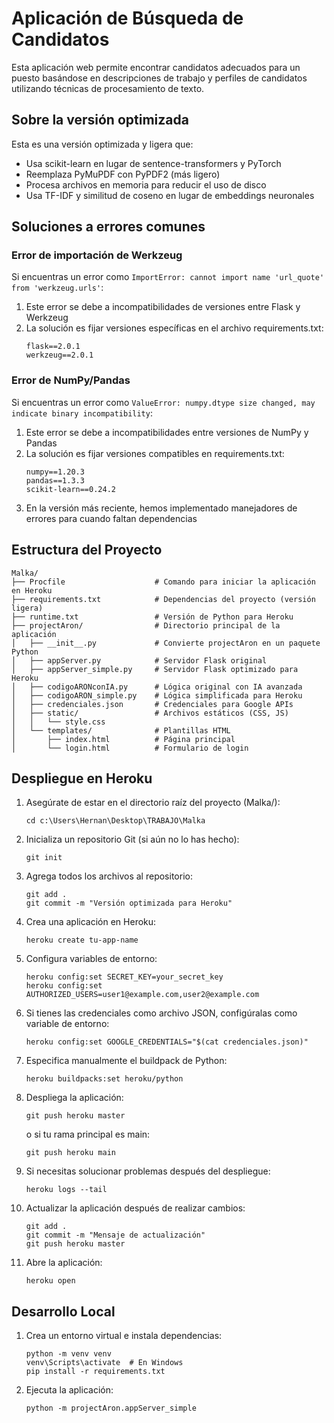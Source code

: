 # Aplicación de Búsqueda de Candidatos

Esta aplicación web permite encontrar candidatos adecuados para un puesto basándose en descripciones de trabajo y perfiles de candidatos utilizando técnicas de procesamiento de texto.

## Sobre la versión optimizada

Esta es una versión optimizada y ligera que:
- Usa scikit-learn en lugar de sentence-transformers y PyTorch
- Reemplaza PyMuPDF con PyPDF2 (más ligero)
- Procesa archivos en memoria para reducir el uso de disco
- Usa TF-IDF y similitud de coseno en lugar de embeddings neuronales

## Soluciones a errores comunes

### Error de importación de Werkzeug
Si encuentras un error como `ImportError: cannot import name 'url_quote' from 'werkzeug.urls'`:

1. Este error se debe a incompatibilidades de versiones entre Flask y Werkzeug
2. La solución es fijar versiones específicas en el archivo requirements.txt:
   ```
   flask==2.0.1
   werkzeug==2.0.1
   ```

### Error de NumPy/Pandas
Si encuentras un error como `ValueError: numpy.dtype size changed, may indicate binary incompatibility`:

1. Este error se debe a incompatibilidades entre versiones de NumPy y Pandas
2. La solución es fijar versiones compatibles en requirements.txt:
   ```
   numpy==1.20.3
   pandas==1.3.3
   scikit-learn==0.24.2
   ```
3. En la versión más reciente, hemos implementado manejadores de errores para cuando faltan dependencias

## Estructura del Proyecto

```
Malka/
├── Procfile                    # Comando para iniciar la aplicación en Heroku
├── requirements.txt            # Dependencias del proyecto (versión ligera)
├── runtime.txt                 # Versión de Python para Heroku
├── projectAron/                # Directorio principal de la aplicación
│   ├── __init__.py             # Convierte projectAron en un paquete Python
│   ├── appServer.py            # Servidor Flask original
│   ├── appServer_simple.py     # Servidor Flask optimizado para Heroku
│   ├── codigoARONconIA.py      # Lógica original con IA avanzada
│   ├── codigoARON_simple.py    # Lógica simplificada para Heroku
│   ├── credenciales.json       # Credenciales para Google APIs
│   ├── static/                 # Archivos estáticos (CSS, JS)
│   │   └── style.css
│   └── templates/              # Plantillas HTML
│       ├── index.html          # Página principal
│       └── login.html          # Formulario de login
```

## Despliegue en Heroku

1. Asegúrate de estar en el directorio raíz del proyecto (Malka/):
   ```
   cd c:\Users\Hernan\Desktop\TRABAJO\Malka
   ```

2. Inicializa un repositorio Git (si aún no lo has hecho):
   ```
   git init
   ```

3. Agrega todos los archivos al repositorio:
   ```
   git add .
   git commit -m "Versión optimizada para Heroku"
   ```

4. Crea una aplicación en Heroku:
   ```
   heroku create tu-app-name
   ```

5. Configura variables de entorno:
   ```
   heroku config:set SECRET_KEY=your_secret_key
   heroku config:set AUTHORIZED_USERS=user1@example.com,user2@example.com
   ```

6. Si tienes las credenciales como archivo JSON, configúralas como variable de entorno:
   ```
   heroku config:set GOOGLE_CREDENTIALS="$(cat credenciales.json)"
   ```

7. Especifica manualmente el buildpack de Python:
   ```
   heroku buildpacks:set heroku/python
   ```

8. Despliega la aplicación:
   ```
   git push heroku master
   ```
   o si tu rama principal es main:
   ```
   git push heroku main
   ```

9. Si necesitas solucionar problemas después del despliegue:
   ```
   heroku logs --tail
   ```

10. Actualizar la aplicación después de realizar cambios:
    ```
    git add .
    git commit -m "Mensaje de actualización"
    git push heroku master
    ```

11. Abre la aplicación:
    ```
    heroku open
    ```

## Desarrollo Local

1. Crea un entorno virtual e instala dependencias:
   ```
   python -m venv venv
   venv\Scripts\activate  # En Windows
   pip install -r requirements.txt
   ```

2. Ejecuta la aplicación:
   ```
   python -m projectAron.appServer_simple
   ```
